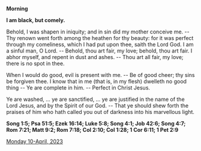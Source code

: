 **Morning**

**I am black, but comely.**
 
Behold, I was shapen in iniquity; and in sin did my mother conceive me. -- Thy renown went forth among the heathen for thy beauty: for it was perfect through my comeliness, which I had put upon thee, saith the Lord God. I am a sinful man, O Lord. -- Behold, thou art fair, my love; behold, thou art fair. I abhor myself, and repent in dust and ashes. -- Thou art all fair, my love; there is no spot in thee.
 
When I would do good, evil is present with me. -- Be of good cheer; thy sins be forgiven thee. I know that in me (that is, in my flesh) dwelleth no good thing -- Ye are complete in him. -- Perfect in Christ Jesus.
 
Ye are washed, ... ye are sanctified, ... ye are justified in the name of the Lord Jesus, and by the Spirit of our God. -- That ye should shew forth the praises of him who hath called you out of darkness into his marvellous light.  

**Song 1:5; Psa 51:5; Ezek 16:14; Luke 5:8; Song 4:1; Job 42:6; Song 4:7; Rom 7:21; Matt 9:2; Rom 7:18; Col 2:10; Col 1:28; 1 Cor 6:11; 1 Pet 2:9**

[Monday 10-April, 2023](https://t.me/daily_light)

